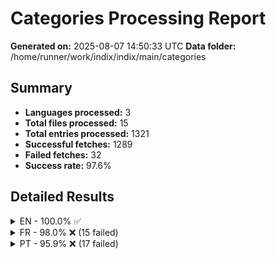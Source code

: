 # Categories Processing Report

**Generated on:** 2025-08-07 14:50:33 UTC
**Data folder:** /home/runner/work/indix/indix/main/categories

## Summary

- **Languages processed:** 3
- **Total files processed:** 15
- **Total entries processed:** 1321
- **Successful fetches:** 1289
- **Failed fetches:** 32
- **Success rate:** 97.6%

## Detailed Results

<details>
<summary>EN - 100.0% ✅</summary>

- **Files processed:** 2
- **Total entries:** 136
- **Successful:** 136
- **Failed:** 0

### EN Files

<details>
<summary>NBA Teams (0xe5e6) [#3626A7]: 100.0% ✅</summary>

</details>

<details>
<summary>Celebrities (0xe5f9) [#A882DD]: 100.0% ✅</summary>

</details>

</details>

<details>
<summary>FR - 98.0% ❌ (15 failed)</summary>

- **Files processed:** 9
- **Total entries:** 768
- **Successful:** 753
- **Failed:** 15

### FR Files

<details>
<summary>Pays +100M habitants (0xe28e) [#E06D06]: 98.9% ❌ (1 failed)</summary>

- 'Équateur': Wikipedia page for 'Équateur' in language 'fr' is a disambiguation page. Disambiguation pages are not valid articles.

</details>

<details>
<summary>Films (0xe40d) [#629460]: 97.7% ❌ (2 failed)</summary>

- 'Independence Day (film)': Wikipedia page for 'Independence_Day_(film)' in language 'fr' has no content. This may be the article of the day, a redirect page, disambiguation page, or a page with no extractable content.
- 'Indiana Jones et le Temple perdu (film)': No Wikipedia article exists for 'Indiana Jones et le Temple perdu (film)' in language 'fr'. Try using a different search term or check the spelling.

</details>

<details>
<summary>Pays +10M habitants (0xe28e) [#B1C1C0]: 98.9% ❌ (1 failed)</summary>

- 'Équateur': Wikipedia page for 'Équateur' in language 'fr' is a disambiguation page. Disambiguation pages are not valid articles.

</details>

<details>
<summary>Franchises NBA (0xe5e6) [#3626A7]: 96.7% ❌ (1 failed)</summary>

- 'Hornets de Charlotte': Wikipedia article for 'Hornets_de_Charlotte' in language 'fr' is too short (729 characters). The article may be a stub or redirect page. Try searching for a more specific topic.

</details>

<details>
<summary>Équipe de France de Football (0xe5f2) [#235789]: 100.0% ✅</summary>

</details>

<details>
<summary>Pays +1M habitants (0xe28e) [#FFCE0A]: 96.2% ❌ (6 failed)</summary>

- 'Chypre': Wikipedia page for 'Chypre' in language 'fr' is a disambiguation page. Disambiguation pages are not valid articles.
- 'Géorgie': Wikipedia article for 'Géorgie' in language 'fr' is too short (763 characters). The article may be a stub or redirect page. Try searching for a more specific topic.
- 'Irlande': Wikipedia page for 'Irlande' in language 'fr' is a disambiguation page. Disambiguation pages are not valid articles.
- 'Maurice': Wikipedia page for 'Maurice' in language 'fr' is a disambiguation page. Disambiguation pages are not valid articles.
- 'Palestine': Wikipedia page for 'Palestine' in language 'fr' is a disambiguation page. Disambiguation pages are not valid articles.
- 'Équateur': Wikipedia page for 'Équateur' in language 'fr' is a disambiguation page. Disambiguation pages are not valid articles.

</details>

<details>
<summary>Enfants (0xe160) [#FF8C61]: 100.0% ✅</summary>

</details>

<details>
<summary>Célébrités (0xe5f9) [#A882DD]: 97.8% ❌ (4 failed)</summary>

- 'Celine Dion': Wikipedia page for 'Celine_Dion' in language 'fr' has no content. This may be the article of the day, a redirect page, disambiguation page, or a page with no extractable content.
- 'Commandant Cousteau': Wikipedia page for 'Commandant_Cousteau' in language 'fr' has no content. This may be the article of the day, a redirect page, disambiguation page, or a page with no extractable content.
- 'Drake (musicien)': No Wikipedia article exists for 'Drake (musicien)' in language 'fr'. Try using a different search term or check the spelling.
- 'Usher (musicien)': No Wikipedia article exists for 'Usher (musicien)' in language 'fr'. Try using a different search term or check the spelling.

</details>

<details>
<summary>Disney (0xf04cb) [#F896D8]: 100.0% ✅</summary>

</details>

</details>

<details>
<summary>PT - 95.9% ❌ (17 failed)</summary>

- **Files processed:** 4
- **Total entries:** 417
- **Successful:** 400
- **Failed:** 17

### PT Files

<details>
<summary>Países +1M habitantes (0xe28e) [#FFCE0A]: 96.2% ❌ (6 failed)</summary>

- 'Barém': Wikipedia page for 'Barém' in language 'pt' has no content. This may be the article of the day, a redirect page, disambiguation page, or a page with no extractable content.
- 'Congo': Wikipedia page for 'Congo' in language 'pt' is a disambiguation page. Disambiguation pages are not valid articles.
- 'Eswatini': Wikipedia page for 'Eswatini' in language 'pt' has no content. This may be the article of the day, a redirect page, disambiguation page, or a page with no extractable content.
- 'Hong Kong (China)': No Wikipedia article exists for 'Hong Kong (China)' in language 'pt'. Try using a different search term or check the spelling.
- 'Palestina': Wikipedia page for 'Palestina' in language 'pt' is a disambiguation page. Disambiguation pages are not valid articles.
- 'Porto Rico (Estados Unidos)': No Wikipedia article exists for 'Porto Rico (Estados Unidos)' in language 'pt'. Try using a different search term or check the spelling.

</details>

<details>
<summary>Celebridades (0xe5f9) [#A882DD]: 92.9% ❌ (11 failed)</summary>

- 'Alberto Santos Dumont': Wikipedia page for 'Alberto_Santos_Dumont' in language 'pt' has no content. This may be the article of the day, a redirect page, disambiguation page, or a page with no extractable content.
- 'Celine Dion': Wikipedia page for 'Celine_Dion' in language 'pt' has no content. This may be the article of the day, a redirect page, disambiguation page, or a page with no extractable content.
- 'Chris Evans (actor)': No Wikipedia article exists for 'Chris Evans (actor)' in language 'pt'. Try using a different search term or check the spelling.
- 'Drake (musician)': No Wikipedia article exists for 'Drake (musician)' in language 'pt'. Try using a different search term or check the spelling.
- 'Fausto Silva (Faustão)': No Wikipedia article exists for 'Fausto Silva (Faustão)' in language 'pt'. Try using a different search term or check the spelling.
- 'Gustavo “Guga” Kuerten': No Wikipedia article exists for 'Gustavo “Guga” Kuerten' in language 'pt'. Try using a different search term or check the spelling.
- 'Mark Hamill': Wikipedia article for 'Mark_Hamill' in language 'pt' is too short (532 characters). The article may be a stub or redirect page. Try searching for a more specific topic.
- 'Marta': Wikipedia article for 'Marta' in language 'pt' is too short (372 characters). The article may be a stub or redirect page. Try searching for a more specific topic.
- 'Ronaldo (Fenômeno)': Wikipedia page for 'Ronaldo_fenômeno' in language 'pt' has no content. This may be the article of the day, a redirect page, disambiguation page, or a page with no extractable content.
- 'Usher (musician)': No Wikipedia article exists for 'Usher (musician)' in language 'pt'. Try using a different search term or check the spelling.
- 'Xuxa Meneghel': Wikipedia page for 'Xuxa_Meneghel' in language 'pt' has no content. This may be the article of the day, a redirect page, disambiguation page, or a page with no extractable content.

</details>

<details>
<summary>Países +10M habitantes (0xe28e) [#B1C1C0]: 100.0% ✅</summary>

</details>

<details>
<summary>Países +100M habitantes (0xe28e) [#E06D06]: 100.0% ✅</summary>

</details>

</details>
